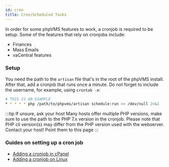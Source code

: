 ```yaml
---
id: cron
title: Cron/Scheduled Tasks
---
```


In order for some phpVMS features to work, a cronjob is required to be setup. Some of the features that rely on cronjobs include:

- Finances
- Mass Emails
- vaCentral features

### Setup

You need the path to the `artisan` file that's in the root of the phpVMS install. After that, add a cronjob that runs once a minute. Do not forget to include the username, for example, using `crontab -e`:

```bash
# THIS IS AN EXAMPLE 
* * * * * php /path/to/phpvms/artisan schedule:run >> /dev/null 2>&1
```

:::tip If unsure, ask your host
Many hosts offer multiple PHP versions, make sure to use the path to the PHP 7.x version in the cronjob. Please note that PHP cli version(s) may differ from the PHP version used with the webserver. Contact your host! Point them to this page
:::

### Guides on setting up a cron job

- [Adding a cronjob in cPanel](https://help.fasthosts.co.uk/app/answers/detail/a_id/2198/~/setting-up-cron-jobs-in-cpanel)
- [Adding a cronjob on Linux](https://www.cyberciti.biz/faq/how-do-i-add-jobs-to-cron-under-linux-or-unix-oses/)
